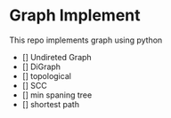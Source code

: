 # Graph Implement
This repo implements graph using python
- [] Undireted Graph
- [] DiGraph
- [] topological
- [] SCC
- [] min spaning tree
- [] shortest path
